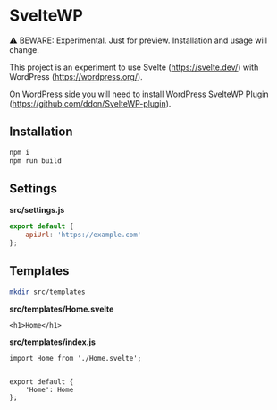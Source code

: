 # SvelteWP

⚠️ BEWARE: Experimental. Just for preview. Installation and usage will change.

This project is an experiment to use Svelte (https://svelte.dev/) with WordPress (https://wordpress.org/).

On WordPress side you will need to install WordPress SvelteWP Plugin (https://github.com/ddon/SvelteWP-plugin).

## Installation

```bash
npm i
npm run build
```

## Settings

**src/settings.js**

```js
export default {
    apiUrl: 'https://example.com'
};
```


## Templates

```bash
mkdir src/templates
```

**src/templates/Home.svelte**

```
<h1>Home</h1>
```


**src/templates/index.js**

```
import Home from './Home.svelte';


export default {
    'Home': Home
};
```
